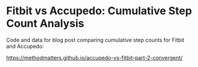 # Fitbit vs Accupedo: Cumulative Step Count Analysis
Code and data for blog post comparing cumulative step counts for Fitbit and Accupedo:

https://methodmatters.github.io/accupedo-vs-fitbit-part-2-convergent/
